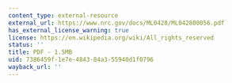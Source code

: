 ```yaml
---
content_type: external-resource
external_url: https://www.nrc.gov/docs/ML0428/ML042800056.pdf
has_external_license_warning: true
license: https://en.wikipedia.org/wiki/All_rights_reserved
status: ''
title: PDF - 1.5MB
uid: 7386459f-1e7e-4843-84a3-55940d1f0796
wayback_url: ''
---
```

